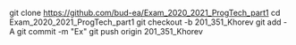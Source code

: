 git clone https://github.com/bud-ea/Exam_2020_2021_ProgTech_part1
cd Exam_2020_2021_ProgTech_part1
git checkout -b 201_351_Khorev
git add -A
git commit -m "Ex"
git push origin 201_351_Khorev

